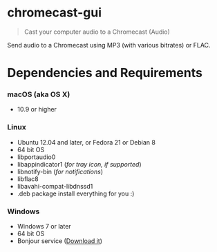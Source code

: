 # chromecast-gui
 > Cast your computer audio to a Chromecast (Audio)

 Send audio to a Chromecast using MP3 (with various bitrates) or FLAC.

Dependencies and Requirements
=============================
### macOS (aka OS X)
  - 10.9 or higher

### Linux
  - Ubuntu 12.04 and later, or Fedora 21 or Debian 8
  - 64 bit OS
  - libportaudio0
  - libappindicator1 (_for tray icon, if supported_)
  - libnotify-bin (_for notifications_)
  - libflac8
  - libavahi-compat-libdnssd1
  - .deb package install everything for you :)

### Windows
 - Windows 7 or later
 - 64 bit OS
 - Bonjour service ([Download it](https://support.apple.com/kb/DL999))
